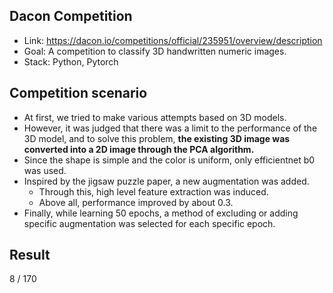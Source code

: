 ## Dacon Competition
- Link: https://dacon.io/competitions/official/235951/overview/description
- Goal: A competition to classify 3D handwritten numeric images.
- Stack: Python, Pytorch  

## Competition scenario
- At first, we tried to make various attempts based on 3D models.
- However, it was judged that there was a limit to the performance of the 3D model, and to solve this problem, **the existing 3D image was converted into a 2D image through the PCA algorithm.**
- Since the shape is simple and the color is uniform, only efficientnet b0 was used.
- Inspired by the jigsaw puzzle paper, a new augmentation was added.
    - Through this, high level feature extraction was induced. 
    - Above all, performance improved by about 0.3.
- Finally, while learning 50 epochs, a method of excluding or adding specific augmentation was selected for each specific epoch.

## Result
8 / 170